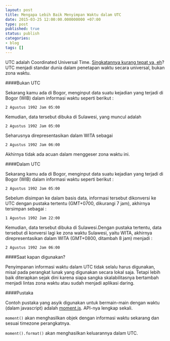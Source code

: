 ```yaml
---
layout: post
title: Mengapa Lebih Baik Menyimpan Waktu dalam UTC
date: 2015-03-25 12:00:00.000000000 +07:00
type: post
published: true
status: publish
categories:
- blog
tags: []
---
```


UTC adalah Coordinated Universal Time. [Singkatannya kurang tepat ya, eh](http://www.timeanddate.com/time/utc-abbreviation.html)? UTC menjadi standar dunia dalam penetapan waktu secara universal, bukan zona waktu.

####Bukan UTC

Sekarang kamu ada di Bogor, menginput data suatu kejadian yang terjadi di Bogor (WIB) dalam informasi waktu seperti berikut :

``2 Agustus 1992 Jam 05:00``

Kemudian, data tersebut dibuka di Sulawesi, yang muncul adalah

``2 Agustus 1992 Jam 05:00``

Seharusnya direpresentasikan dalam WITA sebagai

``2 Agustus 1992 Jam 06:00``

Akhirnya tidak ada acuan dalam menggeser zona waktu ini.

####Dalam UTC

Sekarang kamu ada di Bogor, menginput data suatu kejadian yang terjadi di Bogor (WIB) dalam informasi waktu seperti berikut :

``2 Agustus 1992 Jam 05:00``

Sebelum disimpan ke dalam basis data, informasi tersebut dikonversi ke UTC dengan pustaka tertentu (GMT+0700, dikurangi 7 jam), akhirnya tersimpan sebagai :

``1 Agustus 1992 Jam 22:00``

Kemudian, data tersebut dibuka di Sulawesi.Dengan pustaka tertentu, data tersebut di konversi lagi ke zona waktu Sulawesi, yaitu WITA, akhirnya direpresentasikan dalam WITA (GMT+0800, ditambah 8 jam) menjadi :

``2 Agustus 1992 Jam 06:00``

####Saat kapan digunakan?

Penyimpanan informasi waktu dalam UTC tidak selalu harus digunakan, misal pada perangkat lunak yang digunakan secara lokal saja. Tetapi lebih baik diterapkan sejak dini karena siapa sangka skalabilitasnya bertambah menjadi lintas zona waktu atau sudah menjadi aplikasi daring.

####Pustaka

Contoh pustaka yang asyik digunakan untuk bermain-main dengan waktu (dalam javascript) adalah [moment.js](http://momentjs.com/). API-nya lengkap sekali.

``moment()`` akan menghasilkan objek dengan informasi waktu sekarang dan sesuai timezone perangkatnya.

``moment().format()`` akan menghasilkan keluarannya dalam UTC.
